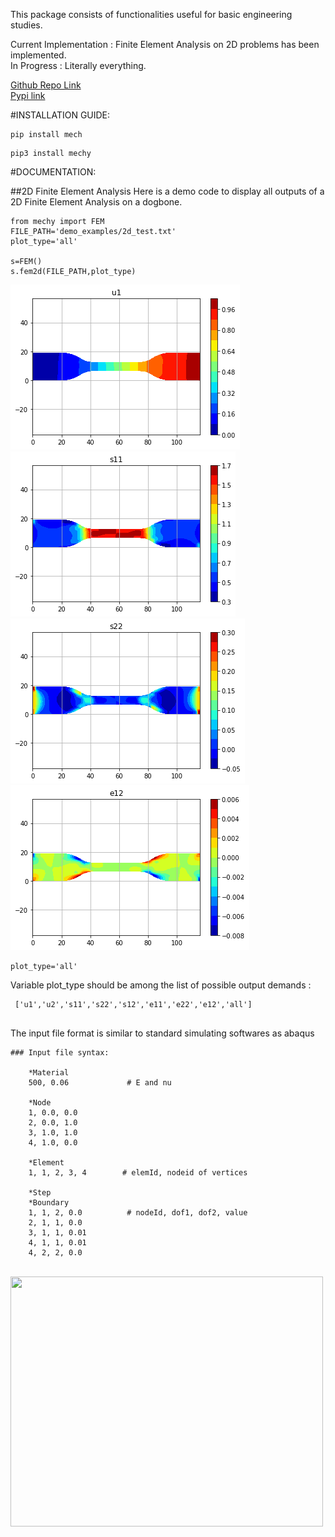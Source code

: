This package consists of functionalities useful for basic engineering studies.

Current Implementation : Finite Element Analysis on 2D problems has been implemented.\
In Progress : Literally everything.

[Github Repo Link](https://github.com/sayanbiswas023/mechy)\
[Pypi link](https://pypi.org/project/mechy/)

#INSTALLATION GUIDE:

```
pip install mech
```
```
pip3 install mechy
```

#DOCUMENTATION:

##2D Finite Element Analysis
Here is a demo code to display all outputs of a 2D Finite Element Analysis on a dogbone.

```
from mechy import FEM
FILE_PATH='demo_examples/2d_test.txt'
plot_type='all'

s=FEM()
s.fem2d(FILE_PATH,plot_type)
```

![Displacement_X](https://raw.githubusercontent.com/sayanbiswas023/mechy/master/mechy/images/u1.png)
![stress_11](https://raw.githubusercontent.com/sayanbiswas023/mechy/master/mechy/images/s11.png)
![stress_22](https://raw.githubusercontent.com/sayanbiswas023/mechy/master/mechy/images/s22.png)
![strain_12](https://raw.githubusercontent.com/sayanbiswas023/mechy/master/mechy/images/e12.png)


```
plot_type='all'
```
Variable plot_type should be among the list of possible output demands :
```
 ['u1','u2','s11','s22','s12','e11','e22','e12','all'] 
 
```

The input file format is similar to standard simulating softwares as abaqus

```
### Input file syntax:

    *Material
    500, 0.06             # E and nu
    
    *Node
    1, 0.0, 0.0
    2, 0.0, 1.0
    3, 1.0, 1.0
    4, 1.0, 0.0
    
    *Element
    1, 1, 2, 3, 4        # elemId, nodeid of vertices
    
    *Step
    *Boundary
    1, 1, 2, 0.0          # nodeId, dof1, dof2, value
    2, 1, 1, 0.0
    3, 1, 1, 0.01
    4, 1, 1, 0.01
    4, 2, 2, 0.0
```

<br>

<img src="https://media.tenor.com/rJ4wiVqdmcAAAAAC/sponge-bob-hammer.gif" width="500" height="400">
